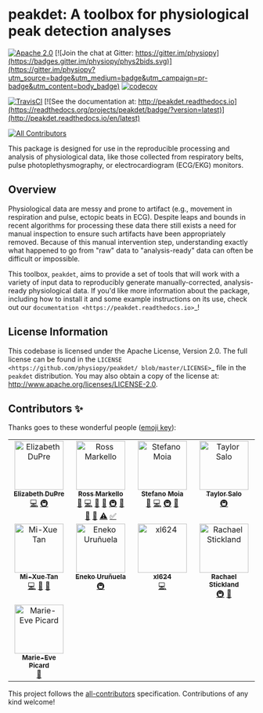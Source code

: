 <!--(https://raw.githubusercontent.com/physiopy/phys2bids/master/docs/_static/phys2bids_card.jpg)-->
<a name="readme"></a>
<!-- <img alt="Phys2BIDS" src="https://github.com/physiopy/phys2bids/blob/master/docs/_static/phys2bids_logo1280×640.png" height="150"> -->

peakdet: A toolbox for physiological peak detection analyses
============================================================

[![Apache 2.0](https://img.shields.io/badge/license-Apache%202-blue.svg)](http://www.apache.org/licenses/LICENSE-2.0)
[![Join the chat at Gitter: https://gitter.im/physiopy](https://badges.gitter.im/physiopy/phys2bids.svg)](https://gitter.im/physiopy?utm_source=badge&utm_medium=badge&utm_campaign=pr-badge&utm_content=body_badge)
[![codecov](https://codecov.io/gh/rmarkello/peakdet/branch/master/graph/badge.svg)](https://codecov.io/gh/rmarkello/peakdet)

[![TravisCI](https://travis-ci.org/rmarkello/peakdet.svg?branch=master)](https://travis-ci.org/rmarkello/peakdet)
[![See the documentation at: http://peakdet.readthedocs.io](https://readthedocs.org/projects/peakdet/badge/?version=latest)](http://peakdet.readthedocs.io/en/latest)

<!-- ALL-CONTRIBUTORS-BADGE:START - Do not remove or modify this section -->
[![All Contributors](https://img.shields.io/badge/all_contributors-9-orange.svg?style=flat)](#contributors)
<!-- ALL-CONTRIBUTORS-BADGE:END -->

This package is designed for use in the reproducible processing and analysis of
physiological data, like those collected from respiratory belts, pulse
photoplethysmography, or electrocardiogram (ECG/EKG) monitors.

## Overview

Physiological data are messy and prone to artifact (e.g., movement in
respiration and pulse, ectopic beats in ECG). Despite leaps and bounds in
recent algorithms for processing these data there still exists a need for
manual inspection to ensure such artifacts have been appropriately removed.
Because of this manual intervention step, understanding exactly what happened
to go from "raw" data to "analysis-ready" data can often be difficult or
impossible.

This toolbox, ``peakdet``, aims to provide a set of tools that will work with a
variety of input data to reproducibly generate manually-corrected, analysis-
ready physiological data. If you'd like more information about the package,
including how to install it and some example instructions on its use, check out
our `documentation <https://peakdet.readthedocs.io>`_!

## License Information

This codebase is licensed under the Apache License, Version 2.0. The full
license can be found in the `LICENSE <https://github.com/physiopy/peakdet/
blob/master/LICENSE>`_ file in the ``peakdet`` distribution. You may also
obtain a copy of the license at: http://www.apache.org/licenses/LICENSE-2.0.


## Contributors ✨

Thanks goes to these wonderful people ([emoji key](https://allcontributors.org/docs/en/emoji-key)):

<!-- ALL-CONTRIBUTORS-LIST:START - Do not remove or modify this section -->
<!-- prettier-ignore-start -->
<!-- markdownlint-disable -->
<table>
  <tbody>
    <tr>
      <td align="center" valign="top" width="25%"><a href="https://github.com/emdupre"><img src="https://avatars3.githubusercontent.com/u/15017191?v=4?s=100" width="100px;" alt="Elizabeth DuPre"/><br /><sub><b>Elizabeth DuPre</b></sub></a><br /><a href="https://github.com/physiopy/prep4phys/commits?author=emdupre" title="Code">💻</a> <a href="#infra-emdupre" title="Infrastructure (Hosting, Build-Tools, etc)">🚇</a></td>
      <td align="center" valign="top" width="25%"><a href="https://github.com/rmarkello"><img src="https://avatars0.githubusercontent.com/u/14265705?v=4?s=100" width="100px;" alt="Ross Markello"/><br /><sub><b>Ross Markello</b></sub></a><br /><a href="https://github.com/physiopy/prep4phys/issues?q=author%3Armarkello" title="Bug reports">🐛</a> <a href="https://github.com/physiopy/prep4phys/commits?author=rmarkello" title="Code">💻</a> <a href="https://github.com/physiopy/prep4phys/commits?author=rmarkello" title="Documentation">📖</a> <a href="#ideas-rmarkello" title="Ideas, Planning, & Feedback">🤔</a> <a href="#infra-rmarkello" title="Infrastructure (Hosting, Build-Tools, etc)">🚇</a> <a href="#maintenance-rmarkello" title="Maintenance">🚧</a> <a href="#projectManagement-rmarkello" title="Project Management">📆</a> <a href="https://github.com/physiopy/prep4phys/pulls?q=is%3Apr+reviewed-by%3Armarkello" title="Reviewed Pull Requests">👀</a> <a href="https://github.com/physiopy/prep4phys/commits?author=rmarkello" title="Tests">⚠️</a> <a href="#tutorial-rmarkello" title="Tutorials">✅</a></td>
      <td align="center" valign="top" width="25%"><a href="https://github.com/smoia"><img src="https://avatars.githubusercontent.com/u/35300580?v=4?s=100" width="100px;" alt="Stefano Moia"/><br /><sub><b>Stefano Moia</b></sub></a><br /><a href="https://github.com/physiopy/prep4phys/pulls?q=is%3Apr+reviewed-by%3Asmoia" title="Reviewed Pull Requests">👀</a> <a href="https://github.com/physiopy/prep4phys/commits?author=smoia" title="Code">💻</a> <a href="#infra-smoia" title="Infrastructure (Hosting, Build-Tools, etc)">🚇</a> <a href="#projectManagement-smoia" title="Project Management">📆</a></td>
      <td align="center" valign="top" width="25%"><a href="https://github.com/tsalo"><img src="https://avatars.githubusercontent.com/u/8228902?v=4?s=100" width="100px;" alt="Taylor Salo"/><br /><sub><b>Taylor Salo</b></sub></a><br /><a href="#infra-tsalo" title="Infrastructure (Hosting, Build-Tools, etc)">🚇</a></td>
    </tr>
    <tr>
      <td align="center" valign="top" width="25%"><a href="https://github.com/mixue-t"><img src="https://avatars.githubusercontent.com/u/28149789?v=4?s=100" width="100px;" alt="Mi-Xue Tan"/><br /><sub><b>Mi-Xue Tan</b></sub></a><br /><a href="https://github.com/physiopy/prep4phys/commits?author=mixue-t" title="Code">💻</a> <a href="#userTesting-mixue-t" title="User Testing">📓</a> <a href="#plugin-mixue-t" title="Plugin/utility libraries">🔌</a></td>
      <td align="center" valign="top" width="25%"><a href="https://github.com/eurunuela"><img src="https://avatars.githubusercontent.com/u/13706448?v=4?s=100" width="100px;" alt="Eneko Uruñuela"/><br /><sub><b>Eneko Uruñuela</b></sub></a><br /><a href="#infra-eurunuela" title="Infrastructure (Hosting, Build-Tools, etc)">🚇</a></td>
      <td align="center" valign="top" width="25%"><a href="https://github.com/xl624"><img src="https://avatars0.githubusercontent.com/u/25593301?v=4?s=100" width="100px;" alt="xl624"/><br /><sub><b>xl624</b></sub></a><br /><a href="https://github.com/physiopy/prep4phys/commits?author=xl624" title="Code">💻</a></td>
      <td align="center" valign="top" width="25%"><a href="https://github.com/RayStick"><img src="https://avatars.githubusercontent.com/u/50215726?v=4?s=100" width="100px;" alt="Rachael Stickland"/><br /><sub><b>Rachael Stickland</b></sub></a><br /><a href="#infra-RayStick" title="Infrastructure (Hosting, Build-Tools, etc)">🚇</a> <a href="https://github.com/physiopy/prep4phys/commits?author=RayStick" title="Documentation">📖</a></td>
    </tr>
    <tr>
      <td align="center" valign="top" width="25%"><a href="https://github.com/me-pic"><img src="https://avatars.githubusercontent.com/u/77584086?v=4?s=100" width="100px;" alt="Marie-Eve Picard"/><br /><sub><b>Marie-Eve Picard</b></sub></a><br /><a href="https://github.com/physiopy/prep4phys/pulls?q=is%3Apr+reviewed-by%3Ame-pic" title="Reviewed Pull Requests">👀</a></td>
    </tr>
  </tbody>
</table>

<!-- markdownlint-restore -->
<!-- prettier-ignore-end -->

<!-- ALL-CONTRIBUTORS-LIST:END -->

This project follows the [all-contributors](https://github.com/all-contributors/all-contributors) specification. Contributions of any kind welcome!
